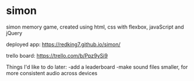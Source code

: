 # simon
simon memory game, created using html, css with flexbox, javaScript and jQuery

deployed app: https://redking7.github.io/simon/

trello board: https://trello.com/b/Ppz9ySi9

Things I'd like to do later:
-add a leaderboard
-make sound files smaller, for more consistent audio across devices
